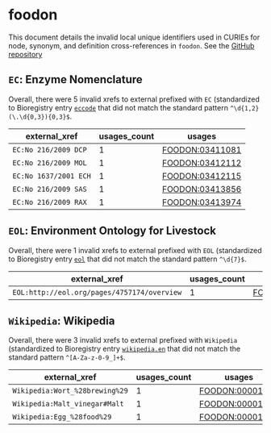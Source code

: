 # foodon

This document details the invalid local unique identifiers used in CURIEs
for node, synonym, and definition cross-references in `foodon`. See the [GitHub repository](https://github.com/FoodOntology/foodon)


## `EC`: Enzyme Nomenclature

Overall, there were 5 invalid
xrefs to external prefixed with `EC` (standardized to Bioregistry
entry [`eccode`]((https://bioregistry.io/eccode)) that
did not match the standard pattern `^\d{1,2}(\.\d{0,3}){0,3}$`.

| external_xref         |   usages_count | usages                                                    |
|-----------------------|----------------|-----------------------------------------------------------|
| `EC:No 216/2009 DCP`  |              1 | [FOODON:03411081](https://bioregistry.io/FOODON:03411081) |
| `EC:No 216/2009 MOL`  |              1 | [FOODON:03412112](https://bioregistry.io/FOODON:03412112) |
| `EC:No 1637/2001 ECH` |              1 | [FOODON:03412115](https://bioregistry.io/FOODON:03412115) |
| `EC:No 216/2009 SAS`  |              1 | [FOODON:03413856](https://bioregistry.io/FOODON:03413856) |
| `EC:No 216/2009 RAX`  |              1 | [FOODON:03413974](https://bioregistry.io/FOODON:03413974) |

## `EOL`: Environment Ontology for Livestock

Overall, there were 1 invalid
xrefs to external prefixed with `EOL` (standardized to Bioregistry
entry [`eol`]((https://bioregistry.io/eol)) that
did not match the standard pattern `^\d{7}$`.

| external_xref                               |   usages_count | usages                                                    |
|---------------------------------------------|----------------|-----------------------------------------------------------|
| `EOL:http://eol.org/pages/4757174/overview` |              1 | [FOODON:03414802](https://bioregistry.io/FOODON:03414802) |

## `Wikipedia`: Wikipedia

Overall, there were 3 invalid
xrefs to external prefixed with `Wikipedia` (standardized to Bioregistry
entry [`wikipedia.en`]((https://bioregistry.io/wikipedia.en)) that
did not match the standard pattern `^[A-Za-z-0-9_]+$`.

| external_xref                  |   usages_count | usages                                                    |
|--------------------------------|----------------|-----------------------------------------------------------|
| `Wikipedia:Wort_%28brewing%29` |              1 | [FOODON:00001019](https://bioregistry.io/FOODON:00001019) |
| `Wikipedia:Malt_vinegar#Malt`  |              1 | [FOODON:00001074](https://bioregistry.io/FOODON:00001074) |
| `Wikipedia:Egg_%28food%29`     |              1 | [FOODON:00001274](https://bioregistry.io/FOODON:00001274) |

